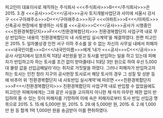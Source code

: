 피고인이 대표이사로 재직하는 주식회사 <<<주식회사>>>B<<</주식회사>>>은 2015. 3.경 <<<공사>>>C<<</공사>>>공사 토지개발사업단과 사이에 서울시 강서구 <<<구아래주소>>>D<<</구아래주소>>>지구 <<<아파트>>>E<<</아파트>>> 신축공사 현장에서 발생하는 사토를 <<<공사>>>C<<</공사>>>공사가 시행중인 <<<친환경복합단지>>>F<<</친환경복합단지>>> 친환경복합단지 사업구역 내로 무상 반입하는 내용의 ‘친환경복합단지 내 사토반입 실시계약'을 체결하였다.
한편 피고인은 2015. 5. 일자불상경 인천 서구 이하 주소를 알 수 없는 자신의 사무실 내에서 피해자 <<<내국인이름>>>G<<</내국인이름>>>에게 ‘내가 <<<공사>>>C<<</공사>>>공사 사업지에서 덤프트럭 1대당 4만원을 받고 토사를 반입하는 일을 하고 있는데 피해자가 반입하고자 하는 토사를 조건 없이 받아줄테니 1대당 3만 원으로 하여 우선 5,000대 물량 값을 선입금해달라'라는 취지로 거짓말을 하였다. 그러나 피해자가 반입하고자 하는 토사는 인천 청라 지구의 공사현장 토사로서 해당 토사의 경우 그 성질 및 성분 등에 비추어 위 ‘친환경복합단지 내 사토반입 실시계약'에 따르면 <<<친환경복합단지>>>F<<</친환경복합단지>>> 친환경복합단지 사업구역 내로 반입할 수 없었음에도 피고인은 피해자에게는 그와 같은 사실을 고지하지 아니한 채 마치 아무런 제한 없이 반입하여 줄 수 있는 듯이 피해자를 기망하여 이에 속은 피해자로부터 토사 반입 선입금 명목으로 2015. 5. 15.에 5,000만 원, 2015. 5. 29.에 5,000만 원, 2015. 6. 2.에 1,000만 원 등 합계 1억 1,000만 원을 송금받아 이를 편취하였다.